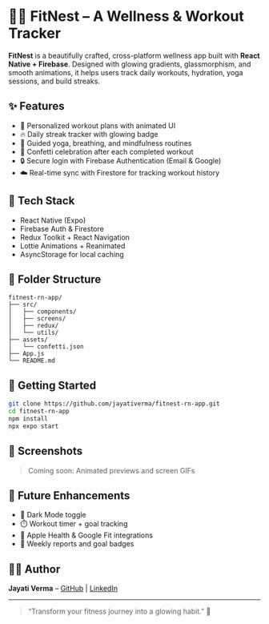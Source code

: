 
# 🏋️‍♀️ FitNest – A Wellness & Workout Tracker

**FitNest** is a beautifully crafted, cross-platform wellness app built with **React Native + Firebase**. Designed with glowing gradients, glassmorphism, and smooth animations, it helps users track daily workouts, hydration, yoga sessions, and build streaks.

## ✨ Features

- 🏃 Personalized workout plans with animated UI
- 🔥 Daily streak tracker with glowing badge
- 🧘 Guided yoga, breathing, and mindfulness routines
- 🎉 Confetti celebration after each completed workout
- 🔒 Secure login with Firebase Authentication (Email & Google)
- ☁️ Real-time sync with Firestore for tracking workout history

## 🔧 Tech Stack

- React Native (Expo)
- Firebase Auth & Firestore
- Redux Toolkit + React Navigation
- Lottie Animations + Reanimated
- AsyncStorage for local caching

## 📁 Folder Structure

```
fitnest-rn-app/
├── src/
│   ├── components/
│   ├── screens/
│   ├── redux/
│   └── utils/
├── assets/
│   └── confetti.json
├── App.js
└── README.md
```

## 🚀 Getting Started

```bash
git clone https://github.com/jayativerma/fitnest-rn-app.git
cd fitnest-rn-app
npm install
npx expo start
```

## 📸 Screenshots

> Coming soon: Animated previews and screen GIFs

## 🧠 Future Enhancements

- 🌙 Dark Mode toggle
- ⏱️ Workout timer + goal tracking
- 🧬 Apple Health & Google Fit integrations
- 🎯 Weekly reports and goal badges

## 🙋‍♀️ Author

**Jayati Verma** – [GitHub](https://github.com/jayativerma) | [LinkedIn](https://linkedin.com/in/your-link)

---

> “Transform your fitness journey into a glowing habit.” 💫
